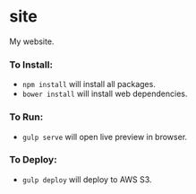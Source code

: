 site
====

My website.

### To Install:

- `npm install` will install all packages.
- `bower install` will install web dependencies.

### To Run:
- `gulp serve` will open live preview in browser.

### To Deploy:
- `gulp deploy` will deploy to AWS S3.
